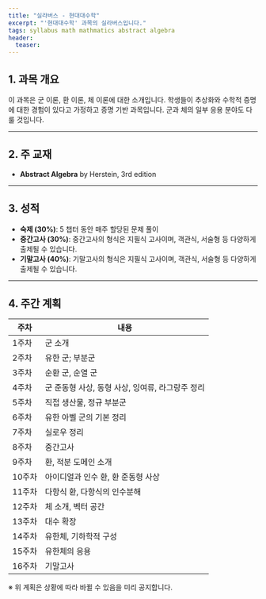 ```yaml
---
title: "실라버스 - 현대대수학"
excerpt: "'현대대수학' 과목의 실라버스입니다."
tags: syllabus math mathmatics abstract algebra
header:
  teaser: 
---
```


## 1. 과목 개요
이 과목은 군 이론, 환 이론, 체 이론에 대한 소개입니다. 학생들이 추상화와 수학적 증명에 대한 경험이 있다고 가정하고 증명 기반 과목입니다. 군과 체의 일부 응용 분야도 다룰 것입니다.

---

## 2. 주 교재
- **Abstract Algebra** by Herstein, 3rd edition

---

## 3. 성적
- **숙제 (30%)**: 5 챕터 동안 매주 할당된 문제 풀이
- **중간고사 (30%)**: 중간고사의 형식은 지필식 고사이며, 객관식, 서술형 등 다양하게 출제될 수 있습니다.
- **기말고사 (40%)**: 기말고사의 형식은 지필식 고사이며, 객관식, 서술형 등 다양하게 출제될 수 있습니다.

---

## 4. 주간 계획

| 주차 | 내용 |
|------|------|
| 1주차 | 군 소개 |
| 2주차 | 유한 군; 부분군 |
| 3주차 | 순환 군, 순열 군 |
| 4주차 | 군 준동형 사상, 동형 사상, 잉여류, 라그랑주 정리 |
| 5주차 | 직접 생산물, 정규 부분군 |
| 6주차 | 유한 아벨 군의 기본 정리 |
| 7주차 | 실로우 정리 |
| 8주차 | 중간고사 |
| 9주차 | 환, 적분 도메인 소개 |
| 10주차 | 아이디얼과 인수 환, 환 준동형 사상 |
| 11주차 | 다항식 환, 다항식의 인수분해 |
| 12주차 | 체 소개, 벡터 공간 |
| 13주차 | 대수 확장 |
| 14주차 | 유한체, 기하학적 구성 |
| 15주차 | 유한체의 응용 |
| 16주차 | 기말고사 |

※ 위 계획은 상황에 따라 바뀔 수 있음을 미리 공지합니다.